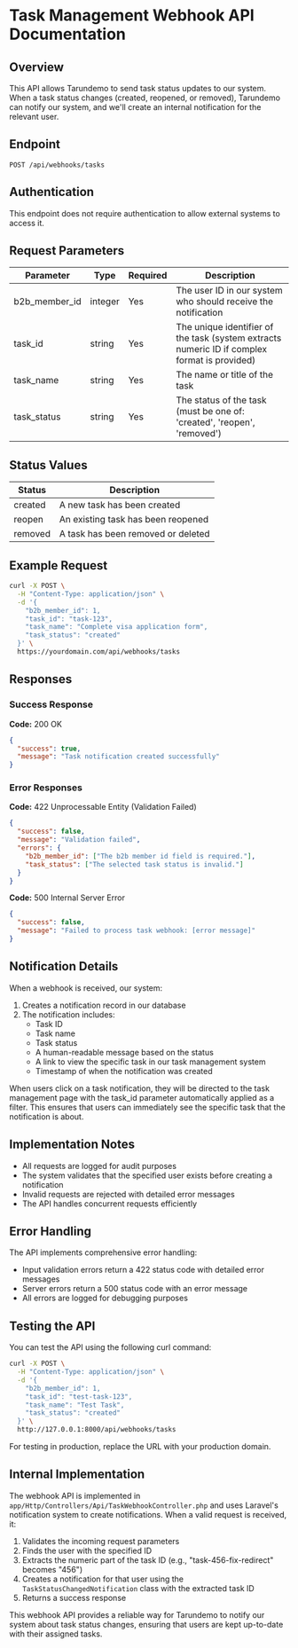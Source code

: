 # Task Management Webhook API Documentation

## Overview

This API allows Tarundemo to send task status updates to our system. When a task status changes (created, reopened, or removed), Tarundemo can notify our system, and we'll create an internal notification for the relevant user.

## Endpoint

```
POST /api/webhooks/tasks
```

## Authentication

This endpoint does not require authentication to allow external systems to access it.

## Request Parameters

| Parameter | Type | Required | Description |
|-----------|------|----------|-------------|
| b2b_member_id | integer | Yes | The user ID in our system who should receive the notification |
| task_id | string | Yes | The unique identifier of the task (system extracts numeric ID if complex format is provided) |
| task_name | string | Yes | The name or title of the task |
| task_status | string | Yes | The status of the task (must be one of: 'created', 'reopen', 'removed') |

## Status Values

| Status | Description |
|--------|-------------|
| created | A new task has been created |
| reopen | An existing task has been reopened |
| removed | A task has been removed or deleted |

## Example Request

```bash
curl -X POST \
  -H "Content-Type: application/json" \
  -d '{
    "b2b_member_id": 1,
    "task_id": "task-123",
    "task_name": "Complete visa application form",
    "task_status": "created"
  }' \
  https://yourdomain.com/api/webhooks/tasks
```

## Responses

### Success Response

**Code:** 200 OK

```json
{
  "success": true,
  "message": "Task notification created successfully"
}
```

### Error Responses

**Code:** 422 Unprocessable Entity (Validation Failed)

```json
{
  "success": false,
  "message": "Validation failed",
  "errors": {
    "b2b_member_id": ["The b2b member id field is required."],
    "task_status": ["The selected task status is invalid."]
  }
}
```

**Code:** 500 Internal Server Error

```json
{
  "success": false,
  "message": "Failed to process task webhook: [error message]"
}
```

## Notification Details

When a webhook is received, our system:

1. Creates a notification record in our database
2. The notification includes:
   - Task ID
   - Task name
   - Task status
   - A human-readable message based on the status
   - A link to view the specific task in our task management system
   - Timestamp of when the notification was created

When users click on a task notification, they will be directed to the task management page with the task_id parameter automatically applied as a filter. This ensures that users can immediately see the specific task that the notification is about.

## Implementation Notes

- All requests are logged for audit purposes
- The system validates that the specified user exists before creating a notification
- Invalid requests are rejected with detailed error messages
- The API handles concurrent requests efficiently

## Error Handling

The API implements comprehensive error handling:
- Input validation errors return a 422 status code with detailed error messages
- Server errors return a 500 status code with an error message
- All errors are logged for debugging purposes

## Testing the API

You can test the API using the following curl command:

```bash
curl -X POST \
  -H "Content-Type: application/json" \
  -d '{
    "b2b_member_id": 1,
    "task_id": "test-task-123",
    "task_name": "Test Task",
    "task_status": "created"
  }' \
  http://127.0.0.1:8000/api/webhooks/tasks
```

For testing in production, replace the URL with your production domain.

## Internal Implementation

The webhook API is implemented in `app/Http/Controllers/Api/TaskWebhookController.php` and uses Laravel's notification system to create notifications. When a valid request is received, it:

1. Validates the incoming request parameters
2. Finds the user with the specified ID
3. Extracts the numeric part of the task ID (e.g., "task-456-fix-redirect" becomes "456")
4. Creates a notification for that user using the `TaskStatusChangedNotification` class with the extracted task ID
5. Returns a success response

This webhook API provides a reliable way for Tarundemo to notify our system about task status changes, ensuring that users are kept up-to-date with their assigned tasks.
